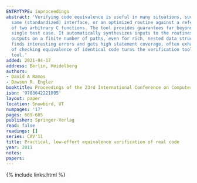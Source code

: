 ```yaml
---
ENTRYTYPE: inproceedings
abstract: 'Verifying code equivalence is useful in many situations, such as checking: yesterday''s code against today''s, different implementations of the
  same (standardized) interface, or an optimized routine against a reference implementation. We present a tool designed to easily check the equivalence
  of two arbitrary C functions. The tool provides guarantees far beyond those possible with testing, yet it often requires less work than writing even a
  single test case. It automatically synthesizes inputs to the routines and uses bit-accurate, sound symbolic execution to verify that they produce equivalent
  outputs on a finite number of paths, even for rich, nested data structures. We show that the approach works well, even on heavily-tested code, where it
  finds interesting errors and gets high statement coverage, often exhausting all feasible paths for a given input size. We also show how the simple trick
  of checking equivalence of identical code turns the verification tool chain against itself, finding errors in the underlying compiler and verification
  tool.'
added: 2021-04-17
address: Berlin, Heidelberg
authors:
- David A Ramos
- Dawson R. Engler
booktitle: Proceedings of the 23rd International Conference on Computer Aided Verification
isbn: '9783642221095'
layout: paper
location: Snowbird, UT
numpages: '17'
pages: 669-685
publisher: Springer-Verlag
read: false
readings: []
series: CAV'11
title: Practical, low-effort equivalence verification of real code
year: 2011
notes:
papers:
---
```

{% include links.html %}
